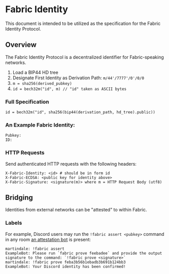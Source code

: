 # Fabric Identity
This document is intended to be utilized as the specification for the Fabric Identity Protocol.

## Overview
The Fabric Identity Protocol is a decentralized identifier for Fabric-speaking networks.

1. Load a BIP44 HD tree
2. Designate First Identity as Derivation Path: `m/44'/7777'/0'/0/0`
3. `m = sha256(derived_pubkey)`
4. `id = bech32m("id", m) // "id" taken as ASCII bytes`

### Full Specification
`id = bech32m("id", sha256(bip44(derivation_path, hd_tree).public))`

### An Example Fabric Identity:
```
Pubkey:
ID: 
```

### HTTP Requests
Send authenticated HTTP requests with the following headers:

```
X-Fabric-Identity: <id> # should be in form id
X-Fabric-ECDSA: <public key for identity above>
X-Fabric-Signature: <signature(m)> where m = HTTP Request Body (utf8)
```

## Bridging
Identities from external networks can be "attested" to within Fabric.

### Labels
For example, Discord users may run the `!fabric assert <pubkey>` command in any room [an attestation bot][attestation-bot] is present:

```
martindale: !fabric assert 
ExampleBot: Please run `fabric prove feebadee` and provide the output signature to the command: `!fabric prove <signature>`
martindale: !fabric prove feba3b56b1ebadb3b691b124bb3
ExampleBot: Your Discord identity has been confirmed!
```

[attestation-bot]: https://github.com/FabricLabs/fabric-discord
